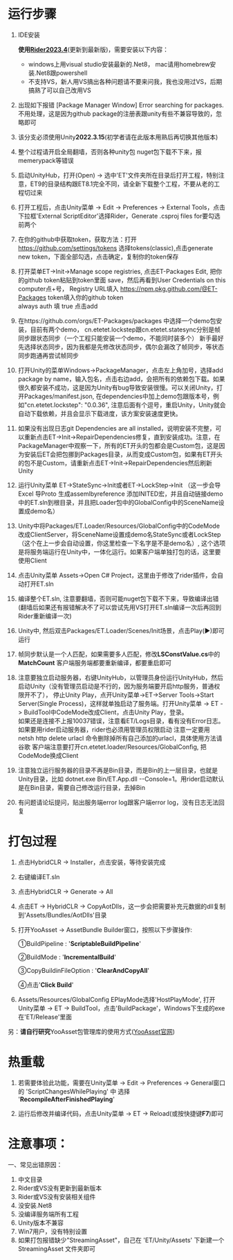 # 运行步骤
1. IDE安装

   **使用[Rider2023.4](https://www.jetbrains.com/zh-cn/rider/)**(更新到最新版)，需要安装以下内容：
   - windows上用visual studio安装最新的.Net8， mac请用homebrew安装.Net8跟powershell  
   - 不支持VS，新人用VS搞出各种问题请不要来问我，我也没用过VS，后期搞熟了可以自己改用VS  

2. 出现如下报错   [Package Manager Window] Error searching for packages.  不用处理，这是因为github package的注册表跟unity有些不兼容导致的，忽略即可 
   
3. 该分支必须使用Unity**2022.3.15**(初学者请在此版本用熟后再切换其他版本)  
   
4. 整个过程请开启全局翻墙，否则各种unity包 nuget包下载不下来，报memerypack等错误  

5. 启动UnityHub，打开(Open) -> 选中'ET'文件夹所在目录后打开工程，特别注意，ET9的目录结构跟ET8.1完全不同，请全新下载整个工程，不要从老的工程切过来  

6. 打开工程后，点击Unity菜单 -> Edit -> Preferences -> External Tools，点击下拉框'External ScriptEditor'选择Rider，Generate .csproj files for要勾选前两个  
   
7. 在你的github中获取token，获取方法：打开 https://github.com/settings/tokens 选择tokens(classic),点击generate new token，下面全部勾选，点击确定，复制你的token保存
   
8. 打开菜单ET->Init->Manage scope registries, 点击ET-Packages Edit, 把你的github token粘贴到token里面 save，然后再看到User Credentials on this computer点+号，
   Registry URL填入 https://npm.pkg.github.com/@ET-Packages
   token填入你的github token  
   always auth 填 true
   点击add

9. 在https://github.com/orgs/ET-Packages/packages 中选择一个demo包安装，目前有两个demo， cn.etetet.lockstep跟cn.etetet.statesync分别是帧同步跟状态同步（一个工程只能安装一个demo，不能同时装多个）
    新手最好先选择状态同步，因为我都是先修改状态同步，偶尔会漏改了帧同步，等状态同步跑通再尝试帧同步
   
10. 打开Unity的菜单Windows->PackageManager，点击左上角加号，选择add package by name，输入包名，点击右边add，会把所有的依赖包下载。如果很久都安装不成功，这是因为Unity有bug导致安装很慢。可以关闭Unity，打开Packages/manifest.json, 在dependencies中加上demo包跟版本号，例如"cn.etetet.lockstep": "0.0.36", 注意后面有个逗号，重启Unity，Unity就会自动下载依赖，并且会显示下载进度，该方案安装速度更快。

11. 如果没有出现日志git Dependencies are all installed，说明安装不完整，可以重新点击ET->Init->RepairDependencies修复，直到安装成功。注意，在PackageManager中观察一下，所有的ET开头的包都会是Custom包，这是因为安装后ET会把包挪到Packages目录，从而变成Custom包，如果有ET开头的包不是Custom，请重新点击ET->Init->RepairDependencies然后刷新Unity

12. 运行Unity菜单 ET->StateSync->Init或者ET->LockStep->Init （这一步会导Excel 导Proto 生成assemlbyreference 添加INITED宏，并且自动链接demo中的ET.sln到根目录，并且把Loader包中的GlobalConfig中的SceneName设置成demo名）
    
13. Unity中将Packages/ET.Loader/Resources/GlobalConfig中的CodeMode改成ClientServer，将SceneName设置成demo名StateSync或者LockStep（这个在上一步会自动设置，你这里检查一下名字是不是demo名）, 这个选项是将服务端运行在Unity中，一体化运行。如果客户端单独打包的话，这里要使用Client
    
14. 点击Unity菜单 Assets->Open C# Project，这里由于修改了rider插件，会自动打开ET.sln
    
15. 编译整个ET.sln, 注意要翻墙，否则可能nuget包下载不下来，导致编译出错(翻墙后如果还有报错解决不了可以尝试先用VS打开ET.sln编译一次后再回到Rider重新编译一次)

16. Unity中, 然后双击Packages/ET.Loader/Scenes/Init场景，点击Play(▶)即可运行

17. 帧同步默认是一个人匹配，如果需要多人匹配，修改**LSConstValue.cs**中的**MatchCount** 客户端服务端都要重新编译，都要重启即可

18. 注意要独立启动服务器，右键UnityHub，以管理员身份运行UnityHub，然后启动Unity（没有管理员启动是不行的，因为服务端要开启http服务，普通权限开不了），
   停止Unity Play，点开Unity菜单->ET->Server Tools->Start Server(Single Process)，这样就单独启动了服务端。打开Unity菜单 -> ET -> BuildTool中CodeMode改成Client，点击Unity Play，登录。  
   如果还是连接不上报10037错误，注意看ET/Logs目录，看有没有Error日志。 如果要用rider启动服务器，rider也必须用管理员权限启动
   注意一定要用 netsh http delete urlacl 命令删除掉所有自己添加的urlacl，具体使用方法请谷歌
   客户端注意要打开cn.etetet.loader/Resources/GlobalConfig, 把CodeMode换成Client

19. 注意独立运行服务器的目录不再是Bin目录，而是Bin的上一层目录，也就是Unity目录，比如 dotnet.exe Bin/ET.App.dll --Console=1。用rider启动默认是在Bin目录，需要自己修改运行目录，去掉Bin

20. 有问题请论坛提问，贴出服务端error log跟客户端error log，没有日志无法回复

# 打包过程
1. 点击HybridCLR -> Installer，点击安装，等待安装完成

2. 右键编译ET.sln

3. 点击HybridCLR -> Generate -> All

4. 点击ET -> HybridCLR -> CopyAotDlls，这一步会把需要补充元数据的dll复制到'Assets/Bundles/AotDlls'目录

5. 打开YooAsset -> AssetBundle Builder窗口，按照以下步骤操作:

   ①BuildPipeline : '**ScriptableBuildPipeline**'

   ②BuildMode : '**IncrementalBuild**'

   ③CopyBuildinFileOption : '**ClearAndCopyAll**'

   ④点击'**Click Build**'

6. Assets/Resources/GlobalConfig EPlayMode选择'HostPlayMode', 打开Unity菜单 -> ET -> BuildTool，点击'BuildPackage'，Windows下生成的exe在'ET/Release'里面

另：**请自行研究**YooAsset包管理库的使用方式([YooAsset官网](https://www.yooasset.com/))

# 热重载
1. 若需要体验此功能，需要在Unity菜单 -> Edit -> Preferences -> General窗口的 'ScriptChangesWhilePlaying' 中 选择 '**RecompileAfterFinishedPlaying**'

2. 运行后修改并编译代码，点击Unity菜单 -> ET -> Reload(或按快捷键**F7**)即可

# 注意事项：

一、常见出错原因：
1. 中文目录
2. Rider或VS没有更新到最新版本
3. Rider或VS没有安装相关组件
4. 没安装.Net8
5. 没编译服务端所有工程
6. Unity版本不兼容
7. Win7用户，没有特别设置
8. 如果打包报错缺少"StreamingAsset"，自己在 'ET/Unity/Assets' 下新建一个 StreamingAsset 文件夹即可
